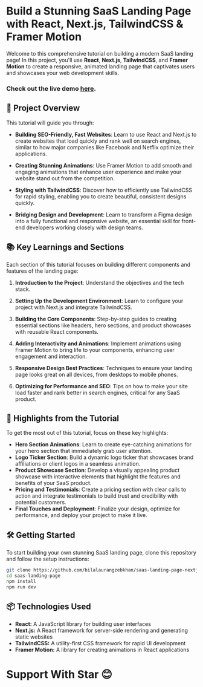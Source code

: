# Build a Stunning SaaS Landing Page with React, Next.js, TailwindCSS & Framer Motion

Welcome to this comprehensive tutorial on building a modern SaaS landing page! In this project, you'll use **React**, **Next.js**, **TailwindCSS**, and **Framer Motion** to create a responsive, animated landing page that captivates users and showcases your web development skills.

### Check out the live demo [here](https://nextblogsite.netlify.app/).

## 🚀 Project Overview

This tutorial will guide you through:

- **Building SEO-Friendly, Fast Websites**: Learn to use React and Next.js to create websites that load quickly and rank well on search engines, similar to how major companies like Facebook and Netflix optimize their applications.
  
- **Creating Stunning Animations**: Use Framer Motion to add smooth and engaging animations that enhance user experience and make your website stand out from the competition.
  
- **Styling with TailwindCSS**: Discover how to efficiently use TailwindCSS for rapid styling, enabling you to create beautiful, consistent designs quickly.

- **Bridging Design and Development**: Learn to transform a Figma design into a fully functional and responsive website, an essential skill for front-end developers working closely with design teams.

## 📚 Key Learnings and Sections

Each section of this tutorial focuses on building different components and features of the landing page:

1. **Introduction to the Project**: Understand the objectives and the tech stack.
   
2. **Setting Up the Development Environment**: Learn to configure your project with Next.js and integrate TailwindCSS.
   
3. **Building the Core Components**: Step-by-step guides to creating essential sections like headers, hero sections, and product showcases with reusable React components.
   
4. **Adding Interactivity and Animations**: Implement animations using Framer Motion to bring life to your components, enhancing user engagement and interaction.
   
5. **Responsive Design Best Practices**: Techniques to ensure your landing page looks great on all devices, from desktops to mobile phones.
   
6. **Optimizing for Performance and SEO**: Tips on how to make your site load faster and rank better in search engines, critical for any SaaS product.

## 🌟 Highlights from the Tutorial

To get the most out of this tutorial, focus on these key highlights:

- **Hero Section Animations**: Learn to create eye-catching animations for your hero section that immediately grab user attention.
- **Logo Ticker Section**: Build a dynamic logo ticker that showcases brand affiliations or client logos in a seamless animation.
- **Product Showcase Section**: Develop a visually appealing product showcase with interactive elements that highlight the features and benefits of your SaaS product.
- **Pricing and Testimonials**: Create a pricing section with clear calls to action and integrate testimonials to build trust and credibility with potential customers.
- **Final Touches and Deployment**: Finalize your design, optimize for performance, and deploy your project to make it live.

## 🛠 Getting Started

To start building your own stunning SaaS landing page, clone this repository and follow the setup instructions:

```bash
git clone https://github.com/bilalaurangzebkhan/saas-landing-page-nextjs.git
cd saas-landing-page
npm install
npm run dev
```

## 📦 Technologies Used
- **React:** A JavaScript library for building user interfaces
- **Next.js:** A React framework for server-side rendering and generating static websites
- **TailwindCSS:** A utility-first CSS framework for rapid UI development
- **Framer Motion:** A library for creating animations in React applications


# Support With Star 😊
